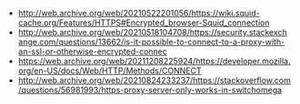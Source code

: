 * http://web.archive.org/web/20210522201056/https://wiki.squid-cache.org/Features/HTTPS#Encrypted_browser-Squid_connection
* http://web.archive.org/web/20210518104708/https://security.stackexchange.com/questions/13662/is-it-possible-to-connect-to-a-proxy-with-an-ssl-or-otherwise-encrypted-connec
* https://web.archive.org/web/20211208225924/https://developer.mozilla.org/en-US/docs/Web/HTTP/Methods/CONNECT
* http://web.archive.org/web/20210824233237/https://stackoverflow.com/questions/56981993/https-proxy-server-only-works-in-switchomega
